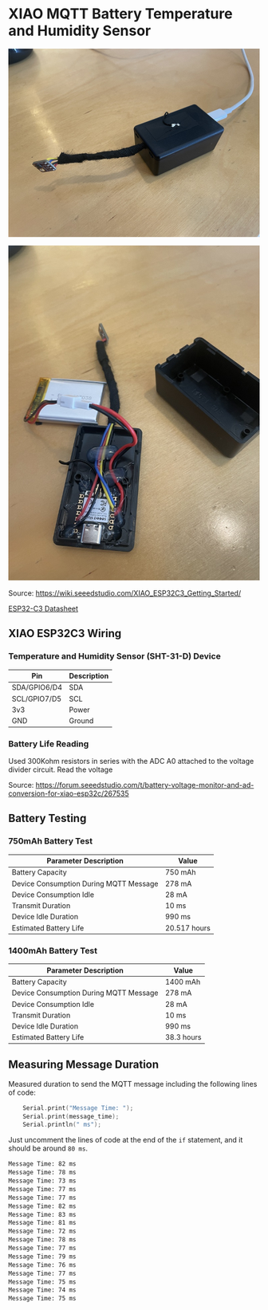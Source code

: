 



# XIAO MQTT Battery Temperature and Humidity Sensor

![assembled](./doc/assembled.jpg)

![open-1](./doc/open-1.jpg)

Source: https://wiki.seeedstudio.com/XIAO_ESP32C3_Getting_Started/

[ESP32-C3 Datasheet](./doc/esp32-c3_datasheet.pdf)





## XIAO ESP32C3 Wiring

### Temperature and Humidity Sensor (SHT-31-D) Device



| Pin          | Description |
| ------------ | ----------- |
| SDA/GPIO6/D4 | SDA         |
| SCL/GPIO7/D5 | SCL         |
| 3v3          | Power       |
| GND          | Ground      |

### Battery Life Reading

Used 300Kohm resistors in series with the ADC A0 attached to the voltage divider circuit.  Read the voltage

Source: https://forum.seeedstudio.com/t/battery-voltage-monitor-and-ad-conversion-for-xiao-esp32c/267535



## Battery Testing

### 750mAh Battery Test

| Parameter Description                  | Value        |
| -------------------------------------- | ------------ |
| Battery Capacity                       | 750 mAh      |
| Device Consumption During MQTT Message | 278 mA       |
| Device Consumption Idle                | 28 mA        |
| Transmit Duration                      | 10 ms        |
| Device Idle Duration                   | 990 ms       |
| Estimated Battery Life                 | 20.517 hours |



### 1400mAh Battery Test

| Parameter Description                  | Value      |
| -------------------------------------- | ---------- |
| Battery Capacity                       | 1400 mAh   |
| Device Consumption During MQTT Message | 278 mA     |
| Device Consumption Idle                | 28 mA      |
| Transmit Duration                      | 10 ms      |
| Device Idle Duration                   | 990 ms     |
| Estimated Battery Life                 | 38.3 hours |



## Measuring Message Duration

Measured duration to send the MQTT message including the following lines of code:

```c
    Serial.print("Message Time: ");
    Serial.print(message_time);
    Serial.println(" ms");
```

Just uncomment the lines of code at the end of the `if` statement, and it should be around `80 ms`.

```bash
Message Time: 82 ms
Message Time: 78 ms
Message Time: 73 ms
Message Time: 77 ms
Message Time: 77 ms
Message Time: 82 ms
Message Time: 83 ms
Message Time: 81 ms
Message Time: 72 ms
Message Time: 78 ms
Message Time: 77 ms
Message Time: 79 ms
Message Time: 76 ms
Message Time: 77 ms
Message Time: 75 ms
Message Time: 74 ms
Message Time: 75 ms
```

